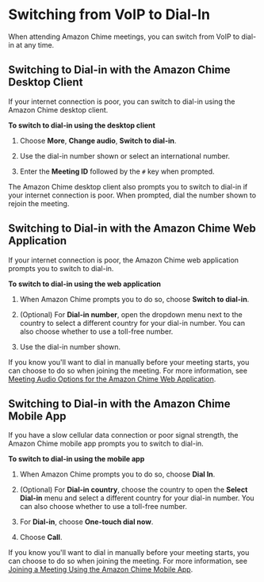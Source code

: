 # Switching from VoIP to Dial\-In<a name="dial-switch"></a>

When attending Amazon Chime meetings, you can switch from VoIP to dial\-in at any time\.

## Switching to Dial\-in with the Amazon Chime Desktop Client<a name="dial-in-desktop"></a>

If your internet connection is poor, you can switch to dial\-in using the Amazon Chime desktop client\.

**To switch to dial\-in using the desktop client**

1. Choose **More**, **Change audio**, **Switch to dial\-in**\.

1. Use the dial\-in number shown or select an international number\.

1. Enter the **Meeting ID** followed by the `#` key when prompted\.

The Amazon Chime desktop client also prompts you to switch to dial\-in if your internet connection is poor\. When prompted, dial the number shown to rejoin the meeting\.

## Switching to Dial\-in with the Amazon Chime Web Application<a name="dial-in-web-app"></a>

If your internet connection is poor, the Amazon Chime web application prompts you to switch to dial\-in\.

**To switch to dial\-in using the web application**

1. When Amazon Chime prompts you to do so, choose **Switch to dial\-in**\.

1. \(Optional\) For **Dial\-in number**, open the dropdown menu next to the country to select a different country for your dial\-in number\. You can also choose whether to use a toll\-free number\.

1. Use the dial\-in number shown\.

If you know you'll want to dial in manually before your meeting starts, you can choose to do so when joining the meeting\. For more information, see [Meeting Audio Options for the Amazon Chime Web Application](chime-web-app.md#web-app-audio)\.

## Switching to Dial\-in with the Amazon Chime Mobile App<a name="dial-in-mobile-app"></a>

If you have a slow cellular data connection or poor signal strength, the Amazon Chime mobile app prompts you to switch to dial\-in\.

**To switch to dial\-in using the mobile app**

1. When Amazon Chime prompts you to do so, choose **Dial In**\.

1. \(Optional\) For **Dial\-in country**, choose the country to open the **Select Dial\-in** menu and select a different country for your dial\-in number\. You can also choose whether to use a toll\-free number\.

1. For **Dial\-in**, choose **One\-touch dial now**\.

1. Choose **Call**\.

If you know you'll want to dial in manually before your meeting starts, you can choose to do so when joining the meeting\. For more information, see [Joining a Meeting Using the Amazon Chime Mobile App](chime-join-meeting-mobile-app.md)\.